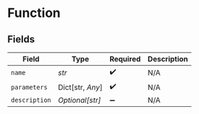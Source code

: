 # Function


## Fields

| Field              | Type               | Required           | Description        |
| ------------------ | ------------------ | ------------------ | ------------------ |
| `name`             | *str*              | :heavy_check_mark: | N/A                |
| `parameters`       | Dict[str, *Any*]   | :heavy_check_mark: | N/A                |
| `description`      | *Optional[str]*    | :heavy_minus_sign: | N/A                |